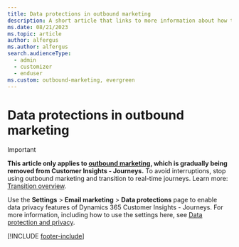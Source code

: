 ```yaml
---
title: Data protections in outbound marketing
description: A short article that links to more information about how to enable data privacy features and comply with data privacy laws and regulations in outbound marketing.
ms.date: 08/21/2023
ms.topic: article
author: alfergus
ms.author: alfergus
search.audienceType: 
  - admin
  - customizer
  - enduser
ms.custom: outbound-marketing, evergreen
---
```


# Data protections in outbound marketing

> [!IMPORTANT]
> **This article only applies to [outbound marketing](user-guide.md), which is gradually being removed from Customer Insights - Journeys.** To avoid interruptions, stop using outbound marketing and transition to real-time journeys. Learn more: [Transition overview](transition-overview.md).

Use the **Settings** > **Email marketing** > **Data protections** page to enable data privacy features of Dynamics 365 Customer Insights - Journeys. For more information, including how to use the settings here, see [Data protection and privacy](privacy.md).

[!INCLUDE [footer-include](./includes/footer-banner.md)]
